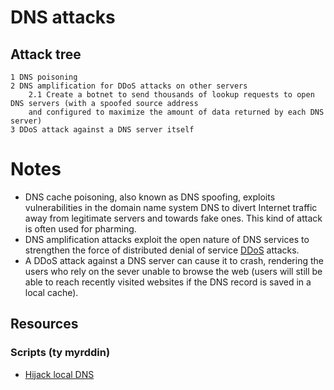 # DNS attacks

## Attack tree

```text
1 DNS poisoning
2 DNS amplification for DDoS attacks on other servers
    2.1 Create a botnet to send thousands of lookup requests to open DNS servers (with a spoofed source address 
    and configured to maximize the amount of data returned by each DNS server)
3 DDoS attack against a DNS server itself 
```

# Notes

* DNS cache poisoning, also known as DNS spoofing, exploits vulnerabilities in the domain name system DNS to divert Internet traffic away from legitimate servers and towards fake ones. This kind of attack is often used for pharming.
* DNS amplification attacks exploit the open nature of DNS services to strengthen the force of distributed denial of service [DDoS](DDoS.md) attacks.
* A DDoS attack against a DNS server can cause it to crash, rendering the users who rely on the sever unable to browse the web (users will still be able to reach recently visited websites if the DNS record is saved in a local cache).

## Resources

### Scripts (ty myrddin)

* [Hijack local DNS](https://github.com/tymyrddin/ymrir/tree/master/dns_spoofer)